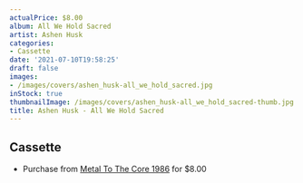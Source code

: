 ```yaml
---
actualPrice: $8.00
album: All We Hold Sacred
artist: Ashen Husk
categories:
- Cassette
date: '2021-07-10T19:58:25'
draft: false
images:
- /images/covers/ashen_husk-all_we_hold_sacred.jpg
inStock: true
thumbnailImage: /images/covers/ashen_husk-all_we_hold_sacred-thumb.jpg
title: Ashen Husk - All We Hold Sacred
---
```


## Cassette
* Purchase from [Metal To The Core 1986](https://metaltothecore1986.com/shop/ashen-husk-all-we-hold-sacred-cassette/) for $8.00
